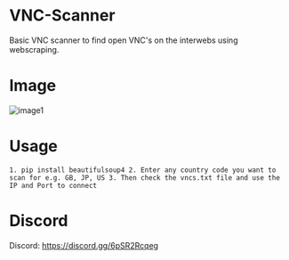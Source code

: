 # VNC-Scanner
Basic VNC scanner to find open VNC's on the interwebs using webscraping.

# Image
![image1](https://i.postimg.cc/6p6DSyGg/image.png)

# Usage

`1. pip install beautifulsoup4
2. Enter any country code you want to scan for e.g. GB, JP, US
3. Then check the vncs.txt file and use the IP and Port to connect`

# Discord
Discord: https://discord.gg/6pSR2Rcqeg
